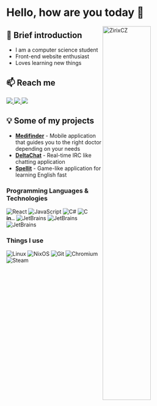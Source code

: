 <!--
steal, stole, stolen. https://github.com/krystofex/krystofex/edit/main/README.md
PS: Thanks!
-->

# Hello, how are you today :wave:

<a href="https://github.com/ZirixCZ"><img align="right" width="50%" src="https://github-readme-stats.vercel.app/api?username=ZirixCZ&show_icons=true&theme=dark&locale=en" alt="ZirixCZ" /></a>

## 🙋 Brief introduction
  - I am a computer science student
  - Front-end website enthusiast
  - Loves learning new things
## 📫 Reach me
  <a href="mailto:zirixcz@gmail.com">
  <img src="https://img.shields.io/badge/Gmail-D14836?style=for-the-badge&logo=gmail&logoColor=white"/>
  </a>
  <a href="https://www.linkedin.com/in/michal-vani%C5%A1-5290a6219/">
  <img src="https://img.shields.io/badge/LinkedIn-0077B5?style=for-the-badge&logo=linkedin&logoColor=white"/>
  </a>
  <a href="https://discord.com/users/378937948948791297">
  <img src="https://img.shields.io/badge/Discord-7289DA?style=for-the-badge&logo=discord&logoColor=white"/>
  </a>
  
## 💡 Some of my projects 
- **[Medifinder](https://github.com/ZirixCZ/Medifinder)** - Mobile application that guides you to the right doctor depending on your needs
- **[DeltaChat](https://github.com/ZirixCZ/DeltaChat)** - Real-time IRC like chatting application
- **[Spellit](https://github.com/ZirixCZ/Spellit)** - Game-like application for learning English fast
  
### Programming Languages & Technologies
![React](https://img.shields.io/badge/React-20232A?style=for-the-badge&logo=react&logoColor=61DAFB)
![JavaScript](https://img.shields.io/badge/JavaScript-323330?style=for-the-badge&logo=javascript&logoColor=F7DF1E)
![C#](https://img.shields.io/badge/C%23-239120?style=for-the-badge&logo=c-sharp&logoColor=white)
![C](https://img.shields.io/badge/C-00599C?style=for-the-badge&logo=c&logoColor=white)     
**in..** ![JetBrains](http://img.shields.io/badge/-PHPStorm-181717?style=for-the-badge&logo=phpstorm&logoColor=white)
![JetBrains](https://img.shields.io/badge/Rider-000000?style=for-the-badge&logo=Rider&logoColor=white)
![JetBrains](https://img.shields.io/badge/CLion-000000?style=for-the-badge&logo=clion&logoColor=white)

### Things I use
![Linux](https://img.shields.io/badge/Linux-ffd600?style=for-the-badge&logo=linux&logoColor=black)
![NixOS](https://img.shields.io/badge/NixOS-5363bc?style=for-the-badge&logo=nixos&logoColor=white)
![Git](https://img.shields.io/badge/git-%23F05033.svg?style=for-the-badge&logo=git&logoColor=white)
![Chromium](https://img.shields.io/badge/Chromium-2a4ee4?style=for-the-badge&logo=googlechrome&logoColor=white)
![Steam](https://img.shields.io/badge/steam-0b1235.svg?style=for-the-badge&logo=steam&logoColor=white)
